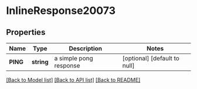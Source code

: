 # InlineResponse20073

## Properties
Name | Type | Description | Notes
------------ | ------------- | ------------- | -------------
**PING** | **string** | a simple pong response | [optional] [default to null]

[[Back to Model list]](../README.md#documentation-for-models) [[Back to API list]](../README.md#documentation-for-api-endpoints) [[Back to README]](../README.md)


